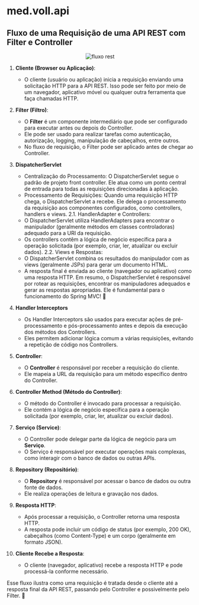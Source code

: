 # med.voll.api


<p align="center">
  <h2><b>Fluxo de uma Requisição de uma API REST com Filter e Controller</b></h2>
</p>


<p align="center">
  <img src="https://github.com/Pinalli/med.voll.api/assets/18580532/97c13fe3-2276-4fd6-8c5d-f17fb4792dfb" alt="fluxo rest" />
</p>

1. **Cliente (Browser ou Aplicação)**:
    - O cliente (usuário ou aplicação) inicia a requisição enviando uma solicitação HTTP para a API REST. Isso pode ser feito por meio de um navegador, aplicativo móvel ou qualquer outra ferramenta que faça chamadas HTTP.
  
2. **Filter (Filtro)**:
    - O **Filter** é um componente intermediário que pode ser configurado para executar antes ou depois do Controller.
    - Ele pode ser usado para realizar tarefas como autenticação, autorização, logging, manipulação de cabeçalhos, entre outros.
    - No fluxo de requisição, o Filter pode ser aplicado antes de chegar ao Controller.

3. **DispatcherServlet**
    - Centralização do Processamento:
        O DispatcherServlet segue o padrão de projeto front controller.
        Ele atua como um ponto central de entrada para todas as requisições direcionadas à aplicação.
    - Processamento de Requisições:
        Quando uma requisição HTTP chega, o DispatcherServlet a recebe.
        Ele delega o processamento da requisição aos componentes configurados, como controllers, handlers e views.
2.1. HandlerAdapter e Controllers:
    - O DispatcherServlet utiliza HandlerAdapters para encontrar o manipulador (geralmente métodos em classes controladoras) adequado para a URI da requisição.
    - Os controllers contêm a lógica de negócio específica para a operação solicitada (por exemplo, criar, ler, atualizar ou excluir dados).
2.2. Views e Respostas:
    - O DispatcherServlet combina os resultados do manipulador com as views (geralmente JSPs) para gerar um documento HTML.
    - A resposta final é enviada ao cliente (navegador ou aplicativo) como uma resposta HTTP.
Em resumo, o DispatcherServlet é responsável por rotear as requisições, encontrar os manipuladores adequados e gerar as respostas apropriadas. Ele é fundamental para o funcionamento do Spring MVC! 🚀

4. **Handler Interceptors**
    - Os Handler Interceptors são usados para executar ações de pré-processamento e pós-processamento antes e depois da execução dos métodos dos Controllers.
    - Eles permitem adicionar lógica comum a várias requisições, evitando a repetição de código nos Controllers.
5. **Controller**:
    - O **Controller** é responsável por receber a requisição do cliente.
    - Ele mapeia a URL da requisição para um método específico dentro do Controller.

6. **Controller Method (Método do Controller)**:
    - O método do Controller é invocado para processar a requisição.
    - Ele contém a lógica de negócio específica para a operação solicitada (por exemplo, criar, ler, atualizar ou excluir dados).

7. **Serviço (Service)**:
    - O Controller pode delegar parte da lógica de negócio para um **Serviço**.
    - O Serviço é responsável por executar operações mais complexas, como interagir com o banco de dados ou outras APIs.

8. **Repository (Repositório)**:
    - O **Repository** é responsável por acessar o banco de dados ou outra fonte de dados.
    - Ele realiza operações de leitura e gravação nos dados.

9. **Resposta HTTP**:
    - Após processar a requisição, o Controller retorna uma resposta HTTP.
    - A resposta pode incluir um código de status (por exemplo, 200 OK), cabeçalhos (como Content-Type) e um corpo (geralmente em formato JSON).

10. **Cliente Recebe a Resposta**:
    - O cliente (navegador, aplicativo) recebe a resposta HTTP e pode processá-la conforme necessário.

Esse fluxo ilustra como uma requisição é tratada desde o cliente até a resposta final da API REST, passando pelo Controller e possivelmente pelo Filter. 🚀


